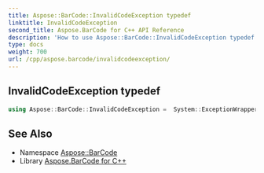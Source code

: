```yaml
---
title: Aspose::BarCode::InvalidCodeException typedef
linktitle: InvalidCodeException
second_title: Aspose.BarCode for C++ API Reference
description: 'How to use Aspose::BarCode::InvalidCodeException typedef in C++.'
type: docs
weight: 700
url: /cpp/aspose.barcode/invalidcodeexception/
---
```

## InvalidCodeException typedef




```cpp
using Aspose::BarCode::InvalidCodeException =  System::ExceptionWrapper<Details_InvalidCodeException>
```

## See Also

* Namespace [Aspose::BarCode](../)
* Library [Aspose.BarCode for C++](../../)
